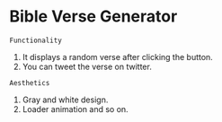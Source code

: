 # Bible Verse Generator

`Functionality`
1. It displays a random verse after clicking the button.
2. You can tweet the verse on twitter.

`Aesthetics`
1. Gray and white design.
2. Loader animation and so on.
